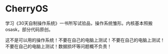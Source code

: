# CherryOS
学习《30天自制操作系统》一书所写试验品，操作系统雏形。内核基本照搬osask，部分代码原创。

这不是可以用的操作系统！不要在自己的电脑上测试！不要在自己的电脑上测试！不要在自己的电脑上测试！数据损坏等问题概不负责！
